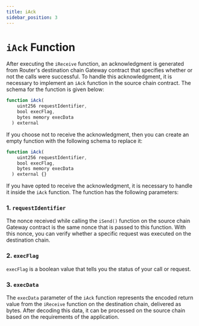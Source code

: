 ```yaml
---
title: iAck
sidebar_position: 3
---
```


# `iAck` Function

After executing the `iReceive` function, an acknowledgment is generated from Router's destination chain Gateway contract that specifies whether or not the calls were successful. To handle this acknowledgment, it is necessary to implement an `iAck` function in the source chain contract. The schema for the function is given below:

```javascript
function iAck(
    uint256 requestIdentifier,
    bool execFlag,
    bytes memory execData
  ) external
```

If you choose not to receive the acknowledgment, then you can create an empty function with the following schema to replace it:

```javascript
function iAck(
    uint256 requestIdentifier,
    bool execFlag,
    bytes memory execData
  ) external {}
```

If you have opted to receive the acknowledgment, it is necessary to handle it inside the `iAck` function. The function has the following parameters:

### 1. `requestIdentifier`

The nonce received while calling the `iSend()` function on the source chain Gateway contract is the same nonce that is passed to this function. With this nonce, you can verify whether a specific request was executed on the destination chain.


### 2. `execFlag`

`execFlag` is a boolean value that tells you the status of your call or request.

### 3. `execData`

The `execData` parameter of the `iAck` function represents the encoded return value from the `iReceive` function on the destination chain, delivered as bytes. After decoding this data, it can be processed on the source chain based on the requirements of the application.